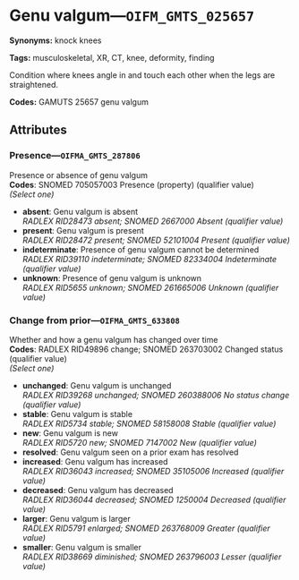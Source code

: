 # Genu valgum—`OIFM_GMTS_025657`

**Synonyms:** knock knees

**Tags:** musculoskeletal, XR, CT, knee, deformity, finding

Condition where knees angle in and touch each other when the legs are straightened.

**Codes:** GAMUTS 25657 genu valgum

## Attributes

### Presence—`OIFMA_GMTS_287806`

Presence or absence of genu valgum  
**Codes**: SNOMED 705057003 Presence (property) (qualifier value)  
*(Select one)*

- **absent**: Genu valgum is absent  
_RADLEX RID28473 absent; SNOMED 2667000 Absent (qualifier value)_
- **present**: Genu valgum is present  
_RADLEX RID28472 present; SNOMED 52101004 Present (qualifier value)_
- **indeterminate**: Presence of genu valgum cannot be determined  
_RADLEX RID39110 indeterminate; SNOMED 82334004 Indeterminate (qualifier value)_
- **unknown**: Presence of genu valgum is unknown  
_RADLEX RID5655 unknown; SNOMED 261665006 Unknown (qualifier value)_

### Change from prior—`OIFMA_GMTS_633808`

Whether and how a genu valgum has changed over time  
**Codes**: RADLEX RID49896 change; SNOMED 263703002 Changed status (qualifier value)  
*(Select one)*

- **unchanged**: Genu valgum is unchanged  
_RADLEX RID39268 unchanged; SNOMED 260388006 No status change (qualifier value)_
- **stable**: Genu valgum is stable  
_RADLEX RID5734 stable; SNOMED 58158008 Stable (qualifier value)_
- **new**: Genu valgum is new  
_RADLEX RID5720 new; SNOMED 7147002 New (qualifier value)_
- **resolved**: Genu valgum seen on a prior exam has resolved  
- **increased**: Genu valgum has increased  
_RADLEX RID36043 increased; SNOMED 35105006 Increased (qualifier value)_
- **decreased**: Genu valgum has decreased  
_RADLEX RID36044 decreased; SNOMED 1250004 Decreased (qualifier value)_
- **larger**: Genu valgum is larger  
_RADLEX RID5791 enlarged; SNOMED 263768009 Greater (qualifier value)_
- **smaller**: Genu valgum is smaller  
_RADLEX RID38669 diminished; SNOMED 263796003 Lesser (qualifier value)_